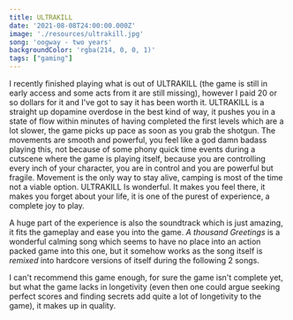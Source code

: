 ```yaml
---
title: ULTRAKILL
date: '2021-08-08T24:00:00.000Z'
image: './resources/ultrakill.jpg'
song: 'oogway - two years'
backgroundColor: 'rgba(214, 0, 0, 1)'
tags: ["gaming"]
---
```

I recently finished playing what is out of ULTRAKILL (the game is still in early access and some acts from it are still missing), however I paid 20 or so dollars for it and I've got to say it has been
worth it. ULTRAKILL is a straight up dopamine overdose in the best kind of way, it pushes you in a state of flow within minutes of having completed the first levels which are a lot slower, the game
picks up pace as soon as you grab the shotgun. The movements are smooth and powerful, you feel like a god damn badass playing this, not because of some phony quick time events during a cutscene
where the game is playing itself, because you are controlling every inch of your character, you are in control and you are powerful but fragile. Movement is the only way to stay alive, camping is most
of the time not a viable option. ULTRAKILL Is wonderful. It makes you feel there, it makes you forget about your life, it is one of the purest of experience, a complete joy to play.

A huge part of the experience is also the soundtrack which is just amazing, it fits the gameplay and ease you into the game. *A thousand Greetings* is a wonderful calming song which seems to have no place
into an action packed game into this one, but it somehow works as the song itself is *remixed* into hardcore versions of itself during the following 2 songs.

I can't recommend this game enough, for sure the game isn't complete yet, but what the game lacks in longetivity (even then one could argue seeking perfect scores and finding secrets add quite a lot of
longetivity to the game), it makes up in quality.
